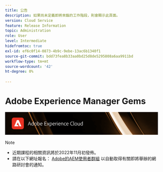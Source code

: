 ```yaml
---
title: 公告
description: 如果尚未定義即將來臨的工作階段，則會顯示此頁面。
version: Cloud Service
feature: Release Information
topic: Administration
role: User
level: Intermediate
hidefromtoc: true
exl-id: ef6c0f14-0873-4b9c-9ebe-13ac6b1340f1
source-git-commit: bdd73fea8b33aa0bd25d8de5295808a6aa9911bd
workflow-type: tm+mt
source-wordcount: '42'
ht-degree: 0%

---
```


# Adobe Experience Manager Gems

![](/help/assets/ADX_Gems.png)

>[!NOTE]
>
>* 近期課程的相關資訊將於2022年11月初發佈。
>* 請在以下網址報名： [Adobe的AEM使用者群組](https://aem-augs.adobe.com/) 以自動取得有關即將舉辦的網路研討會的通知。

